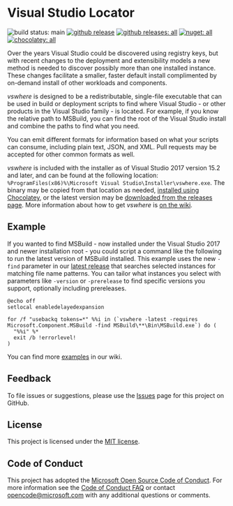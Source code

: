 Visual Studio Locator
=====================

![build status: main](https://devdiv.visualstudio.com/DevDiv/_apis/build/status/Setup/Setup-vswhere-CI?branchName=main&label=main)
[![github release](https://img.shields.io/github/release/Microsoft/vswhere.svg?logo=github&logoColor=white)](https://github.com/Microsoft/vswhere/releases/latest)
[![github releases: all](https://img.shields.io/github/downloads/Microsoft/vswhere/total.svg?logo=github&logoColor=white&label=github)](https://github.com/Microsoft/vswhere/releases)
[![nuget: all](https://img.shields.io/nuget/dt/vswhere.svg?logo=nuget&logoColor=white&label=nuget)](https://nuget.org/packages/vswhere)
[![chocolatey: all](https://img.shields.io/chocolatey/dt/vswhere.svg?label=chocolatey)](https://chocolatey.org/packages/vswhere)

Over the years Visual Studio could be discovered using registry keys, but with recent changes to the deployment and extensibility models a new method is needed to discover possibly more than one installed instance. These changes facilitate a smaller, faster default install complimented by on-demand install of other workloads and components.

_vswhere_ is designed to be a redistributable, single-file executable that can be used in build or deployment scripts to find where Visual Studio - or other products in the Visual Studio family - is located. For example, if you know the relative path to MSBuild, you can find the root of the Visual Studio install and combine the paths to find what you need.

You can emit different formats for information based on what your scripts can consume, including plain text, JSON, and XML. Pull requests may be accepted for other common formats as well.

_vswhere_ is included with the installer as of Visual Studio 2017 version 15.2 and later, and can be found at the following location: `%ProgramFiles(x86)%\Microsoft Visual Studio\Installer\vswhere.exe`. The binary may be copied from that location as needed, [installed using Chocolatey](https://chocolatey.org/packages/vswhere), or the latest version may be [downloaded from the releases page](https://github.com/Microsoft/vswhere/releases). More information about how to get _vswhere_ is [on the wiki](https://github.com/Microsoft/vswhere/wiki/Installing). 

## Example

If you wanted to find MSBuild - now installed under the Visual Studio 2017 and newer installation root - you could script a command like the following to run the latest version of MSBuild installed. This example uses the new `-find` parameter in our [latest release](https://github.com/Microsoft/vswhere/releases/latest) that searches selected instances for matching file name patterns. You can tailor what instances you select with parameters like `-version` or `-prerelease` to find specific versions you support, optionally including prereleases.

```batch
@echo off
setlocal enabledelayedexpansion

for /f "usebackq tokens=*" %%i in (`vswhere -latest -requires Microsoft.Component.MSBuild -find MSBuild\**\Bin\MSBuild.exe`) do (
  "%%i" %*
  exit /b !errorlevel!
)
```

You can find more [examples](https://github.com/Microsoft/vswhere/wiki/Examples) in our wiki.

## Feedback

To file issues or suggestions, please use the [Issues](https://github.com/Microsoft/vswhere/issues) page for this project on GitHub.

## License

This project is licensed under the [MIT license](LICENSE.txt).

## Code of Conduct

This project has adopted the [Microsoft Open Source Code of Conduct](https://opensource.microsoft.com/codeofconduct/). For more information see the [Code of Conduct FAQ](https://opensource.microsoft.com/codeofconduct/faq/) or contact [opencode@microsoft.com](mailto:opencode@microsoft.com) with any additional questions or comments.
